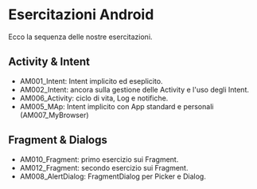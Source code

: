 # Esercitazioni Android

Ecco la sequenza delle nostre esercitazioni.

## Activity & Intent

- AM001_Intent: Intent implicito ed eseplicito.
- AM002_Intent: ancora sulla gestione delle Activity e l'uso degli Intent.
- AM006_Activity: ciclo di vita, Log e notifiche.
- AM005_MAp: Intent implicito con App standard e personali (AM007_MyBrowser)

## Fragment & Dialogs

- AM010_Fragment: primo esercizio sui Fragment.
- AM012_Fragment: secondo esercizio sui Fragment.
- AM008_AlertDialog: FragmentDialog per Picker e Dialog.